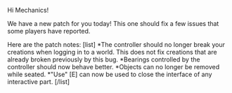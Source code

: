 Hi Mechanics!

We have a new patch for you today!
This one should fix a few issues that some players have reported.

Here are the patch notes:
[list]
*The controller should no longer break your creations when logging in to a world. This does not fix creations that are already broken previously by this bug. 
*Bearings controlled by the controller should now behave better.
*Objects can no longer be removed while seated.
*"Use" [E] can now be used to close the interface of any interactive part.
[/list]